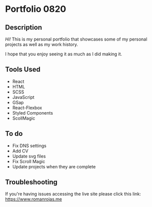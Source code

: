 <h1>Portfolio 0820</h1>

<h2>Description</h2>

<p><em>Hi!</em> This is my personal portfolio that showcases some of my personal projects as well as my work history.</p>
<p>I hope that you enjoy seeing it as much as I did making it.</p>

<h2>Tools Used</h2>
<ul>
<li>React</li>
<li>HTML</li>
<li>SCSS</li>
<li>JavaScript</li>
<li>GSap</li>
<li>React-Flexbox</li>
<li>Styled Components</li>
<li>ScollMagic</li>
</ul>

<h2>To do</h2>
<ul>
<li>Fix DNS settings</li>
<li>Add CV</li>
<li>Update svg files</li>
<li>Fix Scroll Magic</li>
<li>Update projects when they are complete</li>
</ul>

<h2>Troubleshooting</h2>
<p>If you're having issues accessing the live site please click this link: <a target="_blank" href='https://www.romanrojas.me'>https://www.romanrojas.me</a></p>

